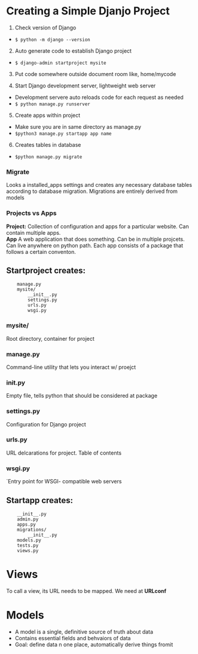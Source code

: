 # Creating a Simple Djanjo Project 

1. Check version of Django 
- `$ python -m django --version` 

2. Auto generate code to establish Django project 
- `$ django-admin startproject mysite` 

3. Put code somewhere outside document room like, home/mycode

4. Start Django development server, lightweight web server 
- Development servere auto reloads code for each request as needed
- `$ python manage.py runserver`

5. Create apps within project
-  Make sure you are in same directory as manage.py
- `$python3 manage.py startapp app name`

6. Creates tables in database
- `$python manage.py migrate`

### Migrate 
Looks a installed_apps settings and creates any necessary database tables according to database migration. 
Migrations are entirely derived from models

### Projects vs Apps 
**Project:** Collection of configuration and apps for a particular website. Can contain multiple apps. <br>
**App** A web application that does something. Can be in multiple projcets. Can live anywhere on python path. Each app consists of a package that follows a certain conventon. 

## Startproject creates:

```mysite/
    manage.py
    mysite/
        __init__.py
        settings.py
        urls.py
        wsgi.py
```

### mysite/ 
Root directory, container for project 
### manage.py 
Command-line utility that lets you interact w/ proejct 
### __init__.py
Empty file, tells python that should be considered at package
### settings.py 
Configuration for Django project
### urls.py 
URL delcarations for project. Table of contents 
### wsgi.py
`Entry point for WSGI- compatible web servers


## Startapp creates:
```polls/
    __init__.py
    admin.py
    apps.py
    migrations/
        __init__.py
    models.py
    tests.py
    views.py
```

  
# Views 
To call a view, its URL needs to be mapped. We need at **URLconf**

# Models 
- A model is a single, definitive source of truth about data
- Contains essential fields and behvaiors of data
- Goal: define data n one place, automatically derive things fromit
